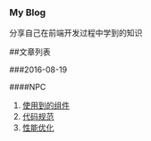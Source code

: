 ### **My Blog**

分享自己在前端开发过程中学到的知识


##文章列表

###2016-08-19 

####NPC

1. [使用到的组件](https://github.com/ihtml5/blog/issues/2)
2. [代码规范](https://github.com/ihtml5/blog/issues/3)
3. [性能优化](https://github.com/ihtml5/blog/issues/1)
